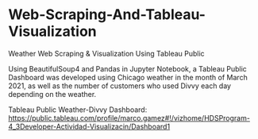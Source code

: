 # Web-Scraping-And-Tableau-Visualization
Weather Web Scraping &amp; Visualization Using Tableau Public

Using BeautifulSoup4 and Pandas in Jupyter Notebook, a Tableau Public Dashboard was developed using Chicago weather in the month of March 2021, as well as the number of customers who used Divvy each day depending on the weather.

Tableau Public Weather-Divvy Dashboard: https://public.tableau.com/profile/marco.gamez#!/vizhome/HDSProgram-4_3Developer-Actividad-Visualizacin/Dashboard1
